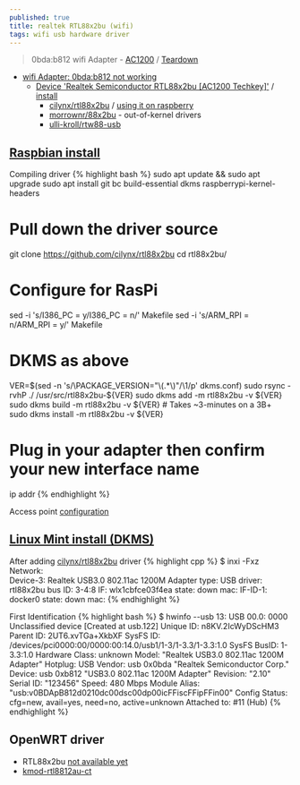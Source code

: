 ```yaml
---
published: true
title: realtek RTL88x2bu (wifi)
tags: wifi usb hardware driver
---
```

> 0bda:b812 wifi Adapter - [AC1200](https://www.amazon.fr/gp/product/B087BYQMFD/ref=ppx_yo_dt_b_asin_image_o00_s00?ie=UTF8&psc=1) / [Teardown](https://goughlui.com/2018/03/15/review-teardown-unbranded-ac1200-dual-band-usb-3-0-wi-fi-adapter/)

- [wifi Adapter: 0bda:b812 not working](https://askubuntu.com/questions/1082824/ubuntu-16-04-5-usb-wifi-adapter-0bdab812-not-working)
	- [Device 'Realtek Semiconductor RTL88x2bu [AC1200 Techkey]'](https://linux-hardware.org/index.php?id=usb:0bda-b812) / [install](https://askubuntu.com/questions/1079377/how-do-i-install-drivers-for-realtek-rtl8812bu)
    	- [cilynx/rtl88x2bu](https://github.com/cilynx/rtl88x2bu) / [using it on raspberry](https://forum.openwrt.org/t/about-rtl8812bu-driver-cannot-find-on-package-database/55919/30)
        - [morrownr/88x2bu](https://github.com/morrownr/88x2bu) - out-of-kernel drivers
        - [ulli-kroll/rtw88-usb](https://github.com/ulli-kroll/rtw88-usb)

## [Raspbian install](https://github.com/cilynx/rtl88x2bu#raspberry-pi-access-point)

Compiling driver
{% highlight bash %}
sudo apt update && sudo apt upgrade
sudo apt install git bc build-essential dkms raspberrypi-kernel-headers	


# Pull down the driver source
git clone https://github.com/cilynx/rtl88x2bu
cd rtl88x2bu/

# Configure for RasPi
sed -i 's/I386_PC = y/I386_PC = n/' Makefile
sed -i 's/ARM_RPI = n/ARM_RPI = y/' Makefile

# DKMS as above
VER=$(sed -n 's/\PACKAGE_VERSION="\(.*\)"/\1/p' dkms.conf)
sudo rsync -rvhP ./ /usr/src/rtl88x2bu-${VER}
sudo dkms add -m rtl88x2bu -v ${VER}
sudo dkms build -m rtl88x2bu -v ${VER} # Takes ~3-minutes on a 3B+
sudo dkms install -m rtl88x2bu -v ${VER}

# Plug in your adapter then confirm your new interface name
ip addr
{% endhighlight %}

Access point [configuration](https://github.com/cilynx/rtl88x2bu#raspberry-pi-access-point)

## [Linux Mint install (DKMS)](https://github.com/cilynx/rtl88x2bu#dkms-installation)
After adding [cilynx/rtl88x2bu](https://github.com/cilynx/rtl88x2bu) driver
{% highlight cpp %}
$ inxi -Fxz
Network:   
           Device-3: Realtek USB3.0 802.11ac 1200M Adapter type: USB driver: rtl88x2bu bus ID: 3-4:8 
           IF: wlx1cbfce03f4ea state: down mac: <filter> 
           IF-ID-1: docker0 state: down mac: <filter> 
{% endhighlight %}

First Identification
{% highlight bash %}
$ hwinfo --usb
13: USB 00.0: 0000 Unclassified device
  [Created at usb.122]
  Unique ID: n8KV.2IcWyDScHM3
  Parent ID: 2UT6.xvTGa+XkbXF
  SysFS ID: /devices/pci0000:00/0000:00:14.0/usb1/1-3/1-3.3/1-3.3:1.0
  SysFS BusID: 1-3.3:1.0
  Hardware Class: unknown
  Model: "Realtek USB3.0 802.11ac 1200M Adapter"
  Hotplug: USB
  Vendor: usb 0x0bda "Realtek Semiconductor Corp."
  Device: usb 0xb812 "USB3.0 802.11ac 1200M Adapter"
  Revision: "2.10"
  Serial ID: "123456"
  Speed: 480 Mbps
  Module Alias: "usb:v0BDApB812d0210dc00dsc00dp00icFFiscFFipFFin00"
  Config Status: cfg=new, avail=yes, need=no, active=unknown
  Attached to: #11 (Hub)
{% endhighlight %}

## OpenWRT driver 
- RTL88x2bu [not available yet](https://duckduckgo.com/?q=openwrt+RTL88x2bu&t=lm&ia=web)
- [kmod-rtl8812au-ct](https://openwrt.org/packages/pkgdata/kmod-rtl8812au-ct)
